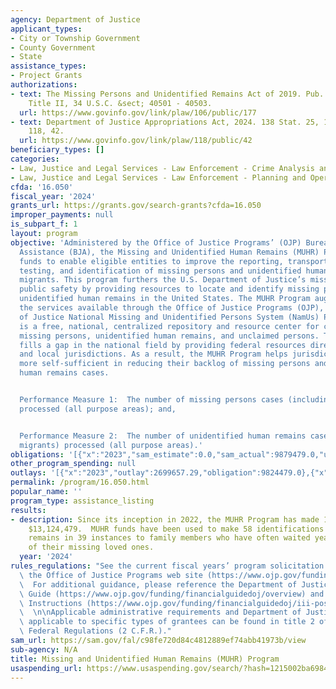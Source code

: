 ```yaml
---
agency: Department of Justice
applicant_types:
- City or Township Government
- County Government
- State
assistance_types:
- Project Grants
authorizations:
- text: The Missing Persons and Unidentified Remains Act of 2019. Pub. L. 106, 177.
    Title II, 34 U.S.C. &sect; 40501 - 40503.
  url: https://www.govinfo.gov/link/plaw/106/public/177
- text: Department of Justice Appropriations Act, 2024. 138 Stat. 25, 146. Pub. L.
    118, 42.
  url: https://www.govinfo.gov/link/plaw/118/public/42
beneficiary_types: []
categories:
- Law, Justice and Legal Services - Law Enforcement - Crime Analysis and Data
- Law, Justice and Legal Services - Law Enforcement - Planning and Operations
cfda: '16.050'
fiscal_year: '2024'
grants_url: https://grants.gov/search-grants?cfda=16.050
improper_payments: null
is_subpart_f: 1
layout: program
objective: 'Administered by the Office of Justice Programs’ (OJP) Bureau of Justice
  Assistance (BJA), the Missing and Unidentified Human Remains (MUHR) Program provides
  funds to enable eligible entities to improve the reporting, transportation, forensic
  testing, and identification of missing persons and unidentified human remains, including
  migrants. This program furthers the U.S. Department of Justice’s mission of increasing
  public safety by providing resources to locate and identify missing persons and
  unidentified human remains in the United States. The MUHR Program augments and complements
  the services available through the Office of Justice Programs (OJP), National Institute
  of Justice National Missing and Unidentified Persons System (NamUs) Program. NamUs
  is a free, national, centralized repository and resource center for cases involving
  missing persons, unidentified human remains, and unclaimed persons. The MUHR Program
  fills a gap in the national field by providing federal resources directly to state
  and local jurisdictions. As a result, the MUHR Program helps jurisdictions become
  more self-sufficient in reducing their backlog of missing persons and unidentified
  human remains cases.


  Performance Measure 1:  The number of missing persons cases (including migrants)
  processed (all purpose areas); and,


  Performance Measure 2:  The number of unidentified human remains cases (including
  migrants) processed (all purpose areas).'
obligations: '[{"x":"2023","sam_estimate":0.0,"sam_actual":9879479.0,"usa_spending_actual":9824479.0},{"x":"2024","sam_estimate":0.0,"sam_actual":764232.0,"usa_spending_actual":714232.0},{"x":"2025","sam_estimate":0.0,"sam_actual":0.0,"usa_spending_actual":4199721.0}]'
other_program_spending: null
outlays: '[{"x":"2023","outlay":2699657.29,"obligation":9824479.0},{"x":"2024","outlay":0.0,"obligation":714232.0},{"x":"2025","outlay":18120.21,"obligation":4199721.0}]'
permalink: /program/16.050.html
popular_name: ''
program_type: assistance_listing
results:
- description: Since its inception in 2022, the MUHR Program has made 19 awards totaling
    $13,124,479.  MUHR funds have been used to make 58 identifications and repatriate
    remains in 39 instances to family members who have often waited years for news
    of their missing loved ones.
  year: '2024'
rules_regulations: "See the current fiscal years’ program solicitation available at\
  \ the Office of Justice Programs web site (https://www.ojp.gov/funding/explore/current-funding-opportunities.\
  \  For additional guidance, please reference the Department of Justice Grants Financial\
  \ Guide (https://www.ojp.gov/funding/financialguidedoj/overview) and Post award\
  \ Instructions (https://www.ojp.gov/funding/financialguidedoj/iii-postaward-requirements).\
  \  \n\nApplicable administrative requirements and Department of Justice regulations\
  \ applicable to specific types of grantees can be found in title 2 of the Code of\
  \ Federal Regulations (2 C.F.R.)."
sam_url: https://sam.gov/fal/c98fe720d84c4812889ef74abb41973b/view
sub-agency: N/A
title: Missing and Unidentified Human Remains (MUHR) Program
usaspending_url: https://www.usaspending.gov/search/?hash=1215002ba6984e919abba25f1124bec2
---
```

